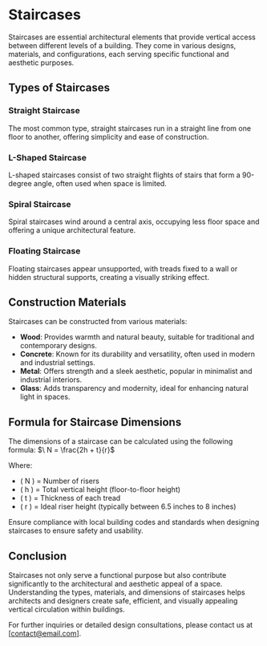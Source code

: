 # Staircases

Staircases are essential architectural elements that provide vertical access between different levels of a building. They come in various designs, materials, and configurations, each serving specific functional and aesthetic purposes.

## Types of Staircases

### Straight Staircase
The most common type, straight staircases run in a straight line from one floor to another, offering simplicity and ease of construction.

### L-Shaped Staircase
L-shaped staircases consist of two straight flights of stairs that form a 90-degree angle, often used when space is limited.

### Spiral Staircase
Spiral staircases wind around a central axis, occupying less floor space and offering a unique architectural feature.

### Floating Staircase
Floating staircases appear unsupported, with treads fixed to a wall or hidden structural supports, creating a visually striking effect.

## Construction Materials

Staircases can be constructed from various materials:
- **Wood**: Provides warmth and natural beauty, suitable for traditional and contemporary designs.
- **Concrete**: Known for its durability and versatility, often used in modern and industrial settings.
- **Metal**: Offers strength and a sleek aesthetic, popular in minimalist and industrial interiors.
- **Glass**: Adds transparency and modernity, ideal for enhancing natural light in spaces.

## Formula for Staircase Dimensions

The dimensions of a staircase can be calculated using the following formula:
$\ N = \frac{2h + t}{r}$

Where:
- \( N \) = Number of risers
- \( h \) = Total vertical height (floor-to-floor height)
- \( t \) = Thickness of each tread
- \( r \) = Ideal riser height (typically between 6.5 inches to 8 inches)

Ensure compliance with local building codes and standards when designing staircases to ensure safety and usability.

## Conclusion

Staircases not only serve a functional purpose but also contribute significantly to the architectural and aesthetic appeal of a space. Understanding the types, materials, and dimensions of staircases helps architects and designers create safe, efficient, and visually appealing vertical circulation within buildings.

For further inquiries or detailed design consultations, please contact us at [contact@email.com].
